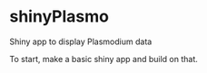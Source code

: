 # shinyPlasmo

Shiny app to display Plasmodium data

To start, make a basic shiny app and build on that.